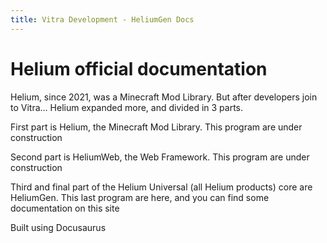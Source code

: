 ```yaml
---
title: Vitra Development - HeliumGen Docs
---
```


# Helium official documentation

Helium, since 2021, was a Minecraft Mod Library. But after developers join to Vitra... Helium expanded more, and divided in 3 parts.

First part is Helium, the Minecraft Mod Library. This program are under construction

Second part is HeliumWeb, the Web Framework. This program are under construction
 
Third and final part of the Helium Universal (all Helium products) core are HeliumGen. This last program are here, and you can find some documentation on this site




Built using Docusaurus
